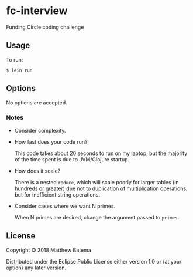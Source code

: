 # fc-interview

Funding Circle coding challenge

## Usage

To run:

    $ lein run

## Options

No options are accepted.

### Notes

- Consider complexity.
- How fast does your code run?

  This code takes about 20 seconds to run on my laptop, but the
  majority of the time spent is due to JVM/Clojure startup.

- How does it scale?

  There is a nested `reduce`, which will scale poorly for larger
  tables (in hundreds or greater) due not to duplication of
  multiplication operations, but for inefficient string operations.

- Consider cases where we want N primes.

  When N primes are desired, change the argument passed to `primes`.

## License

Copyright © 2018 Matthew Batema

Distributed under the Eclipse Public License either version 1.0 or (at
your option) any later version.

